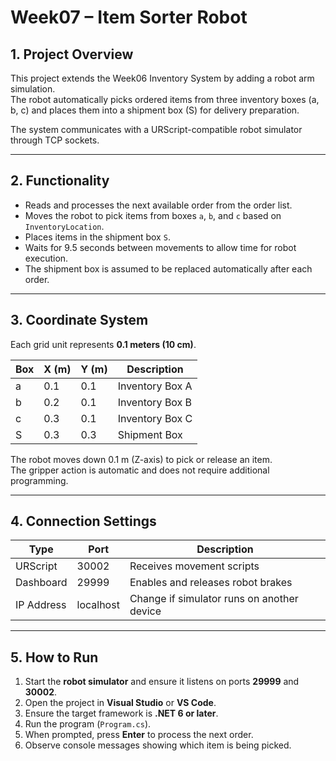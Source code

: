 # Week07 – Item Sorter Robot

## 1. Project Overview
This project extends the Week06 Inventory System by adding a robot arm simulation.  
The robot automatically picks ordered items from three inventory boxes (a, b, c) and places them into a shipment box (S) for delivery preparation.

The system communicates with a URScript-compatible robot simulator through TCP sockets.

---

## 2. Functionality
- Reads and processes the next available order from the order list.
- Moves the robot to pick items from boxes `a`, `b`, and `c` based on `InventoryLocation`.
- Places items in the shipment box `S`.
- Waits for 9.5 seconds between movements to allow time for robot execution.
- The shipment box is assumed to be replaced automatically after each order.

---

## 3. Coordinate System
Each grid unit represents **0.1 meters (10 cm)**.

| Box | X (m) | Y (m) | Description |
|------|-------|-------|-------------|
| a | 0.1 | 0.1 | Inventory Box A |
| b | 0.2 | 0.1 | Inventory Box B |
| c | 0.3 | 0.1 | Inventory Box C |
| S | 0.3 | 0.3 | Shipment Box |

The robot moves down 0.1 m (Z-axis) to pick or release an item.  
The gripper action is automatic and does not require additional programming.

---

## 4. Connection Settings

| Type | Port | Description |
|------|------|-------------|
| URScript | 30002 | Receives movement scripts |
| Dashboard | 29999 | Enables and releases robot brakes |
| IP Address | localhost | Change if simulator runs on another device |

---

## 5. How to Run
1. Start the **robot simulator** and ensure it listens on ports **29999** and **30002**.
2. Open the project in **Visual Studio** or **VS Code**.
3. Ensure the target framework is **.NET 6 or later**.
4. Run the program (`Program.cs`).
5. When prompted, press **Enter** to process the next order.
6. Observe console messages showing which item is being picked.
